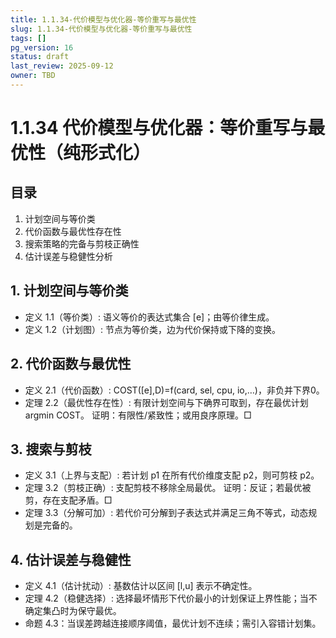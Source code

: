 ```yaml
---
title: 1.1.34-代价模型与优化器-等价重写与最优性
slug: 1.1.34-代价模型与优化器-等价重写与最优性
tags: []
pg_version: 16
status: draft
last_review: 2025-09-12
owner: TBD
---
```


# 1.1.34 代价模型与优化器：等价重写与最优性（纯形式化）

## 目录

1. 计划空间与等价类
2. 代价函数与最优性存在性
3. 搜索策略的完备与剪枝正确性
4. 估计误差与稳健性分析

## 1. 计划空间与等价类

- 定义 1.1（等价类）: 语义等价的表达式集合 [e]；由等价律生成。
- 定义 1.2（计划图）: 节点为等价类，边为代价保持或下降的变换。

## 2. 代价函数与最优性

- 定义 2.1（代价函数）: COST([e],D)=f(card, sel, cpu, io,…)，非负并下界0。
- 定理 2.2（最优性存在性）: 有限计划空间与下确界可取到，存在最优计划 argmin COST。
  证明：有限性/紧致性；或用良序原理。□

## 3. 搜索与剪枝

- 定义 3.1（上界与支配）: 若计划 p1 在所有代价维度支配 p2，则可剪枝 p2。
- 定理 3.2（剪枝正确）: 支配剪枝不移除全局最优。
  证明：反证；若最优被剪，存在支配矛盾。□
- 定理 3.3（分解可加）: 若代价可分解到子表达式并满足三角不等式，动态规划是完备的。

## 4. 估计误差与稳健性

- 定义 4.1（估计扰动）: 基数估计以区间 [l,u] 表示不确定性。
- 定理 4.2（稳健选择）: 选择最坏情形下代价最小的计划保证上界性能；当不确定集凸时为保守最优。
- 命题 4.3：当误差跨越连接顺序阈值，最优计划不连续；需引入容错计划集。

